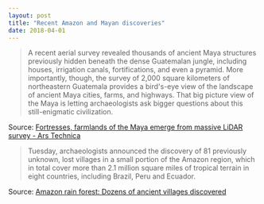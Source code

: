 ```yaml
---
layout: post
title: "Recent Amazon and Mayan discoveries"
date: 2018-04-01
---
```


> A recent aerial survey revealed thousands of ancient Maya structures previously hidden beneath the dense Guatemalan jungle, including houses, irrigation canals, fortifications, and even a pyramid. More importantly, though, the survey of 2,000 square kilometers of northeastern Guatemala provides a bird's-eye view of the landscape of ancient Maya cities, farms, and highways. That big picture view of the Maya is letting archaeologists ask bigger questions about this still-enigmatic civilization.

Source: [Fortresses, farmlands of the Maya emerge from massive LiDAR survey - Ars Technica](https://arstechnica.com/science/2018/02/lasers-shed-some-light-on-the-maya-snake-kingdom/)

> Tuesday, archaeologists announced the discovery of 81 previously unknown, lost villages in a small portion of the Amazon region, which in total cover more than 2.1 million square miles of tropical terrain in eight countries, including Brazil, Peru and Ecuador. 

Source: [Amazon rain forest: Dozens of ancient villages discovered](https://www.usatoday.com/story/news/2018/03/27/dozens-ancient-villages-discovered-uninhabited-amazon-rain-forest/462527002/)
